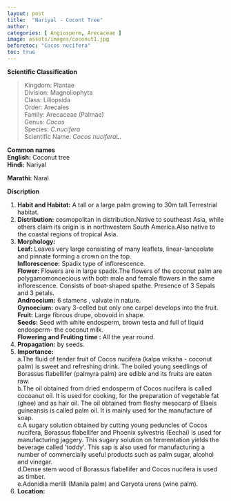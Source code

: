 ```yaml
---
layout: post
title:  "Nariyal - Cocont Tree"
author: 
categories: [ Angiosperm, Arecaceae ]
image: assets/images/coconut1.jpg
beforetoc: "Cocos nucifera"
toc: true
---
```


**Scientific Classification**  
>Kingdom:			Plantae  
>Division:			Magnoliophyta  
>Class:				Liliopsida  
>Order:				Arecales  
>Family:			Arecaceae (Palmae)  
>Genus:				*Cocos*  
>Species:			*C.nucifera*  
>Scientific Name:	*Cocos nucifera*L.  
 

**Common names**  
**English:**		Coconut tree  
**Hindi:**			Nariyal  

**Marathi:**		Naral  
  

**Discription**  
1. **Habit and Habitat:** A tall or a large palm growing to 30m tall.Terrestrial habitat.  
2. **Distribution:** cosmopolitan in distribution.Native to southeast Asia, while others claim its origin is in northwestern South America.Also native to the coastal regions of tropical Asia.  
3. **Morphology:**  
**Leaf:** Leaves very large consisting of many leaflets,  linear-lanceolate and pinnate forming a crown on the top.  
**Inflorescence:** Spadix type of inflorescence.  
**Flower:** Flowers are in large spadix.The flowers of the coconut palm are polygamomonoecious with both male and female flowers in the same inflorescence. Consists of boat-shaped spathe. Presence of 3 Sepals and 3 petals.  
**Androecium:** 6 stamens , valvate in nature.  
**Gynoecium:** ovary 3-celled but only one carpel develops into the fruit.  
**Fruit:** Large fibrous drupe, obovoid in shape.  
**Seeds:** Seed with white endosperm, brown testa and full of liquid endosperm- the coconut milk.  
**Flowering and Fruiting time :** All the year round.  
4. **Propagation:** by seeds.  
5. **Importance:**  
a.The fluid of tender fruit of Cocos nucifera (kalpa vriksha - coconut palm) is sweet and refreshing drink. The boiled young seedlings of Borassus flabellifer (palmyra palm) are edible and its fruits are eaten raw.  
b.The oil obtained from dried endosperm of Cocos nucifera is called cocoanut oil. It is used for cooking, for the preparation of vegetable fat (ghee) and as hair oil. The oil obtained from fleshy mesocarp of Elaeis guineansis is called palm oil. It is mainly used for the manufacture of soap.  
c.A sugary solution obtained by cutting young peduncles of Cocos nucifera, Borassus flabellifer and Phoenix sylvestris (Eechai) is used for manufacturing jaggery. This sugary solution on fermentation yields the beverage called 'toddy'. This sap is also used for manufacturing a number of commercially useful products such as palm sugar, alcohol and vinegar.  
d.Dense stem wood of Borassus flabellifer and Cocos nucifera is used as timber.  
e.Adonidia merilli (Manila palm) and Caryota urens (wine palm).  
6. **Location:**  
    



